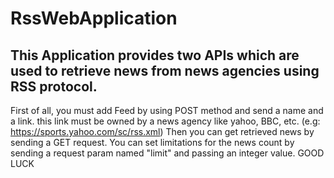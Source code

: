# RssWebApplication

## This Application provides two APIs which are used to retrieve news from news agencies using RSS protocol.
First of all, you must add Feed by using POST method and send a name and a link. this link must be owned by a news agency like yahoo, BBC, etc. (e.g: https://sports.yahoo.com/sc/rss.xml)
Then you can get retrieved news by sending a GET request. You can set limitations for the news count by sending a request param named "limit" and passing an integer value.
GOOD LUCK
